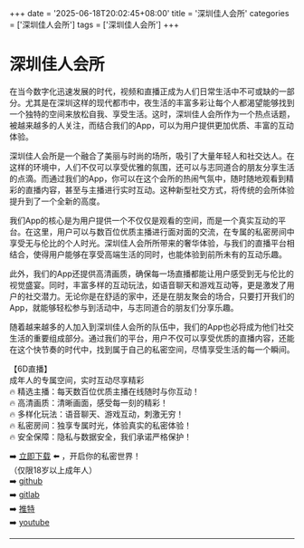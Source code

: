 +++
date = '2025-06-18T20:02:45+08:00'
title = '深圳佳人会所'
categories = ['深圳佳人会所']
tags = ['深圳佳人会所']
+++

# 深圳佳人会所

在当今数字化迅速发展的时代，视频和直播正成为人们日常生活中不可或缺的一部分。尤其是在深圳这样的现代都市中，夜生活的丰富多彩让每个人都渴望能够找到一个独特的空间来放松自我、享受生活。这时，深圳佳人会所作为一个热点话题，被越来越多的人关注，而结合我们的App，可以为用户提供更加优质、丰富的互动体验。

深圳佳人会所是一个融合了美丽与时尚的场所，吸引了大量年轻人和社交达人。在这样的环境中，人们不仅可以享受优雅的氛围，还可以与志同道合的朋友分享生活的点滴。而通过我们的App，你可以在这个会所的热闹气氛中，随时随地观看到精彩的直播内容，甚至与主播进行实时互动。这种新型社交方式，将传统的会所体验提升到了一个全新的高度。

我们App的核心是为用户提供一个不仅仅是观看的空间，而是一个真实互动的平台。在这里，用户可以与数百位优质主播进行面对面的交流，在专属的私密房间中享受无与伦比的个人时光。深圳佳人会所所带来的奢华体验，与我们的直播平台相结合，使得用户能够在享受高端生活的同时，也能体验到前所未有的互动乐趣。

此外，我们的App还提供高清画质，确保每一场直播都能让用户感受到无与伦比的视觉盛宴。同时，丰富多样的互动玩法，如语音聊天和游戏互动等，更是激发了用户的社交潜力。无论你是在舒适的家中，还是在朋友聚会的场合，只要打开我们的App，就能够轻松参与到活动中，与志同道合的朋友们分享乐趣。

随着越来越多的人加入到深圳佳人会所的队伍中，我们的App也必将成为他们社交生活的重要组成部分。通过我们的平台，用户不仅可以享受优质的直播内容，还能在这个快节奏的时代中，找到属于自己的私密空间，尽情享受生活的每一个瞬间。

【6D直播】  
成年人的专属空间，实时互动尽享精彩  
🔥 精选主播：每天数百位优质主播在线随时与你互动！  
🔥 高清画质：清晰画面，感受每一刻的精彩！  
🔥 多样化玩法：语音聊天、游戏互动，刺激无穷！  
🔥 私密房间：独享专属时光，体验真实的私密体验！  
🔥 安全保障：隐私与数据安全，我们承诺严格保护！

➡️ [立即下载](https://down123.s3.ap-east-1.amazonaws.com/down/down.html?channelCode=blog) ⬅️ ，开启你的私密世界！  
（仅限18岁以上成年人）  
➡️ [github](https://aldult-live.github.io/)  
➡️ [gitlab](https://seo-09598d.gitlab.io/)  
➡️ [推特](https://x.com/wegame33)  
➡️ [youtube](https://www.youtube.com/@6Dlive)  

---
